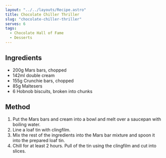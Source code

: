 ```yaml
---
layout: "../../layouts/Recipe.astro"
title: Chocolate Chiller Thriller
slug: "chocolate-chiller-thriller"
serves: 6
tags:
  - Chocolate Hall of Fame
  - Desserts
---
```


## Ingredients

- 200g Mars bars, chopped
- 142ml double cream
- 155g Crunchie bars, chopped
- 85g Maltesers
- 6 Hobnob biscuits, broken into chunks

## Method

1. Put the Mars bars and cream into a bowl and melt over a saucepan with boiling water.
1. Line a loaf tin with clingfilm.
1. Mix the rest of the ingredients into the Mars bar mixture and spoon it into the prepared loaf tin.
1. Chill for at least 2 hours. Pull of the tin using the clingfilm and cut into slices.